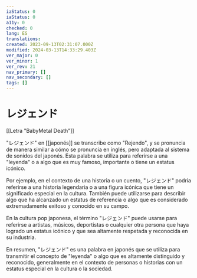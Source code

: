 ```yaml
---
iaStatus: 0
iaStatus: 0
a11y: 0
checked: 0
lang: ES
translations: 
created: 2023-09-13T02:31:07.000Z
modified: 2024-03-13T14:33:29.403Z
ver_major: 0
ver_minor: 1
ver_rev: 21
nav_primary: []
nav_secondary: []
tags: []
---
```

# レジェンド

[[Letra "BabyMetal Death"]]

"レジェンド" en [[japonés]] se transcribe como "Rejendo", y se pronuncia de manera similar a cómo se pronuncia en inglés, pero adaptada al sistema de sonidos del japonés. Esta palabra se utiliza para referirse a una "leyenda" o a algo que es muy famoso, importante o tiene un estatus icónico.

Por ejemplo, en el contexto de una historia o un cuento, "レジェンド" podría referirse a una historia legendaria o a una figura icónica que tiene un significado especial en la cultura. También puede utilizarse para describir algo que ha alcanzado un estatus de referencia o algo que es considerado extremadamente exitoso y conocido en su campo.

En la cultura pop japonesa, el término "レジェンド" puede usarse para referirse a artistas, músicos, deportistas o cualquier otra persona que haya logrado un estatus icónico y que sea altamente respetada y reconocida en su industria.

En resumen, "レジェンド" es una palabra en japonés que se utiliza para transmitir el concepto de "leyenda" o algo que es altamente distinguido y reconocido, generalmente en el contexto de personas o historias con un estatus especial en la cultura o la sociedad.